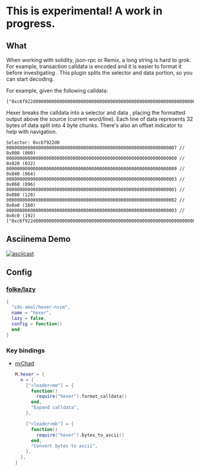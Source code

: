 # This is experimental! A work in progress.

## What

When working with solidity, json-rpc or Remix, a long string is hard to grok. For example, transaction calldata is encoded and it is easier to format it before investigating . This plugin splits the selector and data portion, so you can start decoding.

For example, given the following calldata:
```
["0xc6f922d00000000000000000000000000000000000000000000000000000000000000007000000000000000000000000000000000000000000000000000000000000006000000000000000000000000000000000000000000000000000000000000000090000000000000000000000000000000000000000000000000000000000000003000000000000000000000000000000000000000000000000000000000000000100000000000000000000000000000000000000000000000000000000000000020000000000000000000000000000000000000000000000000000000000000003"]
```

Hexer breaks the calldata into a selector and data , placing the formatted output above the source (current word/line). Each line of data represents 32 bytes of data split into 4 byte chunks. There's also an offset indicator to help with navigation.
```
Selector: 0xc6f922d0
0000000000000000000000000000000000000000000000000000000000000007 // 0x000 (000)
0000000000000000000000000000000000000000000000000000000000000060 // 0x020 (032)
0000000000000000000000000000000000000000000000000000000000000009 // 0x040 (064)
0000000000000000000000000000000000000000000000000000000000000003 // 0x060 (096)
0000000000000000000000000000000000000000000000000000000000000001 // 0x080 (128)
0000000000000000000000000000000000000000000000000000000000000002 // 0x0a0 (160)
0000000000000000000000000000000000000000000000000000000000000003 // 0x0c0 (192)
["0xc6f922d00000000000000000000000000000000000000000000000000000000000000007000000000000000000000000000000000000000000000000000000000000006000000000000000000000000000000000000000000000000000000000000000090000000000000000000000000000000000000000000000000000000000000003000000000000000000000000000000000000000000000000000000000000000100000000000000000000000000000000000000000000000000000000000000020000000000000000000000000000000000000000000000000000000000000003"]
```

## Asciinema Demo

[![asciicast](https://asciinema.org/a/Ee0K1WSutTCpn4nL68zXAYsgn.png)](https://asciinema.org/a/Ee0K1WSutTCpn4nL68zXAYsgn)


## Config

### [folke/lazy](https://github.com/folke/lazy.nvim)

```lua
{
  "cds-amal/hexer-nvim",
  name = "hexer",
  lazy = false,
  config = function()
  end
}

```

### Key bindings

- [nvChad](https://nvchad.com/)
  ```lua
  M.hexer = {
    n = {
      ["<leader>mm"] = {
        function()
          require("hexer").format_calldata()
        end,
        "Expand calldata",
      },
  
      ["<leader>mb"] = {
        function()
          require("hexer").bytes_to_ascii()
        end,
        "Convert bytes to ascii",
      },
    },
  }
  ```
